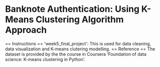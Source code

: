 # Banknote Authentication: Using K-Means Clustering Algorithm Approach 
== Instructions ==
'week5_final_project':
This is used for data cleaning, data visualization and K-means clutering modelling. 
== Reference ==
The dataset is provided by the the course in Coursera ‘Foundation of data science: K-means clustering in Python’.
